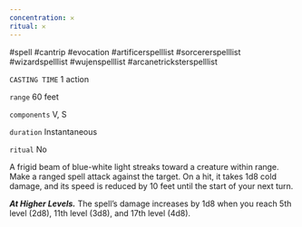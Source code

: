 ```yaml
---
concentration: 𐄂
ritual: 𐄂
---
```

#spell #cantrip #evocation #artificerspelllist #sorcererspelllist #wizardspelllist #wujenspelllist #arcanetricksterspelllist

`CASTING TIME`
1 action

`range`
60 feet

`components`
V, S

`duration`
Instantaneous

`ritual`
No

A frigid beam of blue-white light streaks toward a creature within range. Make a ranged spell attack against the target. On a hit, it takes 1d8 cold damage, and its speed is reduced by 10 feet until the start of your next turn.

**_At Higher Levels._** The spell’s damage increases by 1d8 when you reach 5th level (2d8), 11th level (3d8), and 17th level (4d8).